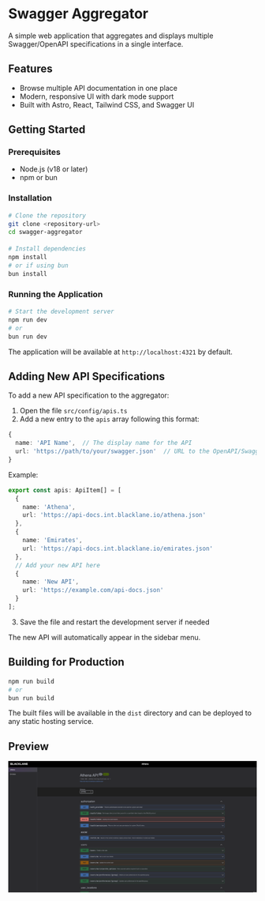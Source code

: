 # Swagger Aggregator

A simple web application that aggregates and displays multiple Swagger/OpenAPI specifications in a single interface.

## Features

- Browse multiple API documentation in one place
- Modern, responsive UI with dark mode support
- Built with Astro, React, Tailwind CSS, and Swagger UI

## Getting Started

### Prerequisites

- Node.js (v18 or later)
- npm or bun

### Installation

```bash
# Clone the repository
git clone <repository-url>
cd swagger-aggregator

# Install dependencies
npm install
# or if using bun
bun install
```

### Running the Application

```bash
# Start the development server
npm run dev
# or
bun run dev
```

The application will be available at `http://localhost:4321` by default.

## Adding New API Specifications

To add a new API specification to the aggregator:

1. Open the file `src/config/apis.ts`
2. Add a new entry to the `apis` array following this format:

```typescript
{
  name: 'API Name',  // The display name for the API
  url: 'https://path/to/your/swagger.json'  // URL to the OpenAPI/Swagger JSON or YAML
}
```

Example:

```typescript
export const apis: ApiItem[] = [
  {
    name: 'Athena',
    url: 'https://api-docs.int.blacklane.io/athena.json'
  },
  {
    name: 'Emirates',
    url: 'https://api-docs.int.blacklane.io/emirates.json'
  },
  // Add your new API here
  {
    name: 'New API',
    url: 'https://example.com/api-docs.json'
  }
];
```

3. Save the file and restart the development server if needed

The new API will automatically appear in the sidebar menu.

## Building for Production

```bash
npm run build
# or
bun run build
```

The built files will be available in the `dist` directory and can be deployed to any static hosting service.

## Preview

![](./images/preview.png)